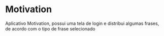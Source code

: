 # Motivation
Aplicativo Motivation, possui uma tela de login e distribui algumas frases, de acordo com o tipo de frase selecionado

